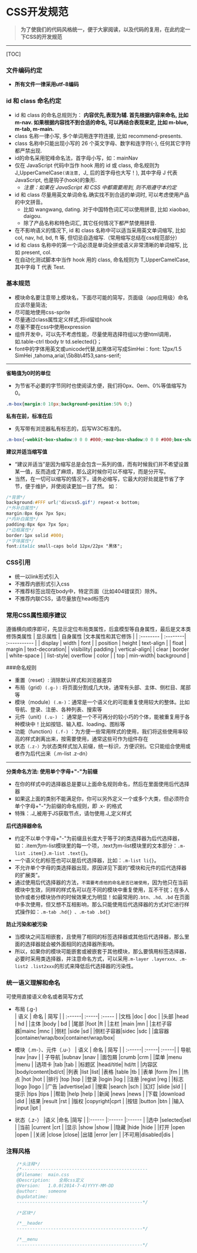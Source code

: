 # CSS开发规范

> **为了使我们的代码风格统一，便于大家阅读，以及代码的复用，在此约定一下CSS的开发规范**

-------------------

[TOC]


### 文件编码约定
 - **所有文件一律采用utf-8编码**

### id 和 class 命名约定
 - id 和 class 的命名总规则为： **内容优先,表现为辅. 首先根据内容来命名, 比如 m-nav. 如果根据内容找不到合适的命名, 可以再结合表现来定, 比如 m-blue, m-tab, m-main.**
 - class 名称一律小写, 多个单词用连字符连接, 比如 recommend-presents.
 - class 名称中只能出现小写的 26 个英文字母、数字和连字符(-), 任何其它字符都严禁出现.
 - id的命名采用驼峰命名法，首字母小写，如：mainNav
 - 仅在 JavaScript 代码中当作 hook 用的 id 或 class, 命名规则为 J_UpperCamelCase``(请注意, ``J_ 后的首字母也大写！), 其中字母 J 代表 JavaScript, 也是钩子(hook)的象形.
    - *注意：如果在 JavaScript 和 CSS 中都需要用到, 则不用遵守本约定*
 - id 和 class 尽量用英文单词命名.确实找不到合适的单词时, 可以考虑使用产品的中文拼音。
    - 比如 wangwang, dating. 对于中国特色词汇可以使用拼音, 比如 xiaobao, daigou.
    - 除了产品名称和特色词汇, 其它任何情况下都严禁使用拼音.
 - 在不影响语义的情况下, id 和 class 名称中可以适当采用英文单词缩写, 比如 col, nav, hd, bd, ft 等, 但切忌自造缩写.（常用缩写总结在css规范部分）
 - id 和 class 名称中的第一个词必须是单词全拼或语义非常清晰的单词缩写, 比如 present, col.
 - 在自动化测试脚本中当作 hook 用的 class, 命名规则为 T_UpperCamelCase, 其中字母 T 代表 Test.

### 基本规范
 - 模块命名要注意带上模块名，下面尽可能的简写，页面级（app应用级）命名应该尽量简洁;
 - 尽可能地使用css-sprite
 - 尽量通过class属性定义样式,将id留给hook
 - 尽量不要在css中使用expression
 - 组件开发中，可以先不考虑性能，尽量使用选择符组以方便html调用，如.table-ctrl tbody tr td.selected{}；
 - font中的字体用英文或unicode代替,如黑体可写成SimHei：font: 12px/1.5 SimHei ,tahoma,arial,\5b8b\4f53,sans-serif;
 
 -------
 
**省略值为0时的单位**

 - 为节省不必要的字节同时也使阅读方便，我们将0px、0em、0%等值缩写为0。
```css
.m-box{margin:0 10px;background-position:50% 0;}
```
**私有在前，标准在后**
- 先写带有浏览器私有标志的，后写W3C标准的。
```css
.m-box{-webkit-box-shadow:0 0 0 #000;-moz-box-shadow:0 0 0 #000;box-shadow:0 0 0 #000;}
```

**建议并适当缩写值**

- “建议并适当”是因为缩写总是会包含一系列的值，而有时候我们并不希望设置某一值，反而造成了麻烦，那么这时候你可以不缩写，而是分开写。
- 当然，在一切可以缩写的情况下，请务必缩写，它最大的好处就是节省了字节，便于维护，并使阅读更加一目了然。
如：
```css
/*背景*/
background:#FFF url('divcss5.gif') repeat-x bottom;
/*外补白属性*/ 
margin:8px 6px 7px 5px;
/*内补白属性*/
padding:8px 6px 7px 5px;
/*边框属性*/
border:1px solid #000;
/*字体属性*/
font:italic small-caps bold 12px/22px "黑体";
```

### CSS引用
 - 统一以link形式引入
 - 不推荐内嵌形式引入css
 - 不推荐<style></style>标签出现在body中，特定页面（比如404错误页）除外。
 - 不推荐内联CSS，请尽量放在head标签内

### 常用CSS属性顺序建议
遵循横向顺序即可，先显示定位布局类属性，后盒模型等自身属性，最后是文本类修饰类属性
| 显示属性   | 自身属性  |文本属性和其它修饰 |
| :-------- | :--------| :-----------  |
| display   | width    | font          |
| position  | height   | text-align    |
| float     | margin   | text-decoration|
| visibility| padding  | vertical-align|
| clear     | border   | white-space   |
| list-style| overflow | color         |
| top       | min-width| background    |

###命名规则
- 重置（reset）: 消除默认样式和浏览器差异
- 布局（grid）``(.g-)`` : 将页面分割成几大块，通常有头部、主体、侧栏目、尾部等
- 模块（module）``(.m-)``：通常是一个语义化的可能重复使用较大的整体。比如导航、登录、注册、各种列表、搜索等
- 元件（unit）``(.u-) ``： 通常是一个不可再分的较小巧的个体，能被重复用于各种模块中！比如按钮、输入框、loading、图标等
- 功能（function）``(.f-)`` ：为方便一些常用样式的使用，我们将这些使用率较高的样式剥离出来，按需要使用，通常这些可作为组件存在
- 状态``（.z-）``为状态类样式加入前缀，统一标识，方便识别。它只能组合使用或者作为后代出来（.m-list .z-dn）

-----------
**分类命名方法: 使用单个字母+"-"为前缀**
- 在你的样式中的选择器总是要以上面命名规则命名，然后在里面使用后代选择器
- 如果这上面的类别不能满足你，你可以另外定义一个或多个大类，但必须符合单个字母+"-"为前缀的命名规则，即 .x- 的格式
- 特殊：.J_被用于JS获取节点，请勿使用.J_定义样式

**后代选择器命名**
-  约定不以单个字母+"-"为前缀且长度大于等于2的类选择器为后代选择器，如：.item为m-list模块里的每一个项，.text为m-list模块里的文本部分：``.m-list .item{}.m-list .text{}``。
-  一个语义化的标签也可以是后代选择器，比如：``.m-list li{}``。
-  不允许单个字母的类选择器出现，原因详见下面的“模块和元件的后代选择器的扩展类”。
- 通过使用后代选择器的方法，``不需要考虑他的命名是否已被使用``，因为他只在当前模块中生效，同样的样式名可以在不同的模块中重复使用，互不干扰；在多人协作或者分模块协作的时候效果尤为明显！如最常用的``.btn、.hd、.bd`` 在页面中多次使用，但又想不互相影响，那么只能使用后代选择器的方式对它进行样式操作如：``.m-tab .hd{} 、.m-tab .bd{}``

**防止污染和被污染**
- 当模块之间互相嵌套，且使用了相同的标签选择器或其他后代选择器，那么里面的选择器就会被外面相同的选择器所影响。
-  所以，如果你的模块可能嵌套或被嵌套于其他模块，那么要慎用标签选择器，必要时采用类选择器，并注意命名方式，可以采用``.m-layer .layerxxx、.m-list2 .list2xxx``的形式来降低后代选择器的污染性。

### 统一语义理解和命名
可使用直接语义命名或者简写方式
- 布局 (.g-)   
| 语义    | 命名  |  简写  |
| :------| :-----| :----- |
|文档  |doc    | doc    |
|头部  |head   | hd     |
|主体  |body   | bd     |
|尾部  |foot   |ft      |
|主栏  |main   |mn      |
|主栏子容器|mainc     |mnc     |
|侧栏  |side   |sd      |
|侧栏子容器|sidec     |sdc     |
|盒容器     |container/wrap/box|container/wrap/box|

-  模块（.m-）、元件（.u-）
| 语义    | 命名  |  简写  |
| :------| :-----| :-----|
| 导航    |nav    |nav    |
| 子导航  |subnav |snav   |
|面包屑   |crumb  |crm    |
|菜单     |menu   |menu   |
|选项卡   |tab    |tab    |
|标题区   |head/title| hd/tt |
|内容区   |body/content|bd/ct|
|列表    |list    |list|
|表格    |table   |tb     |
|表单    |form   |fm     |
|热点    |hot     |hot    |
|排行    |top     |top    |
|登录    |login   |log    |
|注册    |regist  |reg    |
|标志    |logo    |logo   |
|广告    |advertise|ad    |
|搜索    |search  |sch    |
|幻灯    |slide   |sld    |
|提示    |tips    |tips   |
|帮助    |help    |help   |
|新闻    |news    |news   |
|下载    |download |dld   |
|结果    |result   |rst   |
|版权    |copyright|cprt  |
|按钮    |button   |btn   |
|输入    |input    |ipt   |

-  状态（.z-）
|语义  |命名   |简写   |
|:------ |:------  |:------  |
|选中  |selected|sel  |
|当前  |current |crt  |
|显示  |show    |show |
|隐藏  |hide    |hide |
|打开  |open    |open |
|关闭  |close   |close|
|出错  |error   |err  |
|不可用|disabled|dis  |

### 注释风格
```css
    /*头注释*/
    /*------------------------------------------------
    @Filename:  main.css
    @Description:   全局css定义
    @Version:   1.0.0(2014-7-4)YYYY-MM-DD
    @author:    someone
    @updatatime:
    ------------------------------------------------*/

    /*区块*/

    /*__header
    ------------------------------------------------*/

    /*__menu
    ------------------------------------------------*/
```
